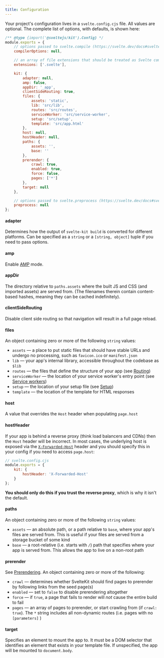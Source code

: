```yaml
---
title: Configuration
---
```


Your project's configuration lives in a `svelte.config.cjs` file. All values are optional. The complete list of options, with defaults, is shown here:

```js
/** @type {import('@sveltejs/kit').Config} */
module.exports = {
	// options passed to svelte.compile (https://svelte.dev/docs#svelte_compile)
	compilerOptions: null,

	// an array of file extensions that should be treated as Svelte components
	extensions: ['.svelte'],

	kit: {
		adapter: null,
		amp: false,
		appDir: '_app',
		clientSideRouting: true,
		files: {
			assets: 'static',
			lib: 'src/lib',
			routes: 'src/routes',
			serviceWorker: 'src/service-worker',
			setup: 'src/setup',
			template: 'src/app.html'
		},
		host: null,
		hostHeader: null,
		paths: {
			assets: '',
			base: ''
		},
		prerender: {
			crawl: true,
			enabled: true,
			force: false,
			pages: ['*']
		},
		target: null
	},

	// options passed to svelte.preprocess (https://svelte.dev/docs#svelte_preprocess)
	preprocess: null
};
```

#### adapter

Determines how the output of `svelte-kit build` is converted for different platforms. Can be specified as a `string` or a `[string, object]` tuple if you need to pass options.

#### amp

Enable [AMP](#amp) mode.

#### appDir

The directory relative to `paths.assets` where the built JS and CSS (and imported assets) are served from. (The filenames therein contain content-based hashes, meaning they can be cached indefinitely).

#### clientSideRouting

Disable client side routing so that navigation will result in a full page reload.

#### files

An object containing zero or more of the following `string` values:

* `assets` — a place to put static files that should have stable URLs and undergo no processing, such as `favicon.ico` or `manifest.json`
* `lib` — your app's internal library, accessible throughout the codebase as `$lib`
* `routes` — the files that define the structure of your app (see [Routing](#routing))
* `serviceWorker` — the location of your service worker's entry point (see [Service workers](#service-workers))
* `setup` — the location of your setup file (see [Setup](#setup))
* `template` — the location of the template for HTML responses

#### host

A value that overrides the `Host` header when populating `page.host`

#### hostHeader

If your app is behind a reverse proxy (think load balancers and CDNs) then the `Host` header will be incorrect. In most cases, the underlying host is exposed via the [`X-Forwarded-Host`](https://developer.mozilla.org/en-US/docs/Web/HTTP/Headers/X-Forwarded-Host) header and you should specify this in your config if you need to access `page.host`:

```js
// svelte.config.cjs
module.exports = {
	kit: {
		hostHeader: 'X-Forwarded-Host'
	}
};
```

**You should only do this if you trust the reverse proxy**, which is why it isn't the default.

#### paths

An object containing zero or more of the following `string` values:

* `assets` — an absolute path, or a path relative to `base`, where your app's files are served from. This is useful if your files are served from a storage bucket of some kind
* `base` — a root-relative (i.e. starts with `/`) path that specifies where your app is served from. This allows the app to live on a non-root path

#### prerender

See [Prerendering](#prerendering). An object containing zero or more of the following:

* `crawl` — determines whether SvelteKit should find pages to prerender by following links from the seed page(s)
* `enabled` — set to `false` to disable prerendering altogether
* `force` — if `true`, a page that fails to render will _not_ cause the entire build to fail
* `pages` — an array of pages to prerender, or start crawling from (if `crawl: true`). The `*` string includes all non-dynamic routes (i.e. pages with no `[parameters]` )

#### target

Specifies an element to mount the app to. It must be a DOM selector that identifies an element that exists in your template file. If unspecified, the app will be mounted to `document.body`.